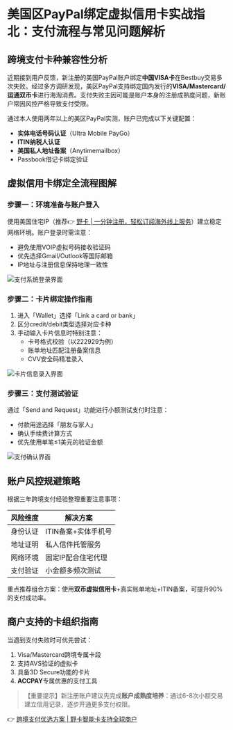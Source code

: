 # 美国区PayPal绑定虚拟信用卡实战指北：支付流程与常见问题解析

## 跨境支付卡种兼容性分析
近期接到用户反馈，新注册的美国PayPal账户绑定**中国VISA卡**在Bestbuy交易多次失败。经过多方调研发现，美区PayPal支持绑定国内发行的**VISA/Mastercard/运通双币卡**进行海淘消费。支付失败主因可能是账户本身的注册成熟度问题，新账户常因风控严格导致支付受限。

通过本人使用两年以上的美区PayPal实测，账户已完成以下关键配置：
- **实体电话号码认证**（Ultra Mobile PayGo）
- **ITIN纳税人认证**
- **美国私人地址备案**（Anytimemailbox）
- Passbook借记卡绑定验证

## 虚拟信用卡绑定全流程图解
### 步骤一：环境准备与账户登入
使用美国住宅IP（推荐👉 [野卡 | 一分钟注册，轻松订阅海外线上服务](https://bbtdd.com/yeka)）建立稳定网络环境。账户登录时需注意：
- 避免使用VOIP虚拟号码接收验证码
- 优先选择Gmail/Outlook等国际邮箱
- IP地址与注册信息保持地理一致性

![支付系统登录界面](https://bbtdd.com/wp-content/uploads/img/744599800531.webp)

### 步骤二：卡片绑定操作指南
1. 进入「Wallet」选择「Link a card or bank」
2. 区分credit/debit类型选择对应卡种
3. 手动输入卡片信息时特别注意：
   - 卡号格式校验（以222929为例）
   - 账单地址匹配注册备案信息
   - CVV安全码精准录入

![卡片信息录入界面](https://bbtdd.com/wp-content/uploads/img/190675071755.webp)

### 步骤三：支付测试验证
通过「Send and Request」功能进行小额测试支付时注意：
- 付款用途选择「朋友与家人」
- 确认手续费计算方式
- 优先使用单笔≤1美元的验证金额

![支付确认界面](https://bbtdd.com/wp-content/uploads/img/462402585079.webp)

## 账户风控规避策略
根据三年跨境支付经验整理重要注意事项：

| 风险维度 | 解决方案 |
|---------|----------|
| 身份认证 | ITIN备案+实体手机号 |
| 地址证明 | 私人信件托管服务 |
| 网络环境 | 固定IP配合住宅代理 |
| 支付验证 | 小金额多频次测试 |

重点推荐组合方案：使用**双币虚拟信用卡**+真实账单地址+ITIN备案，可提升90%的支付成功率。

## 商户支持的卡组织指南
当遇到支付失败时可优先尝试：
1. Visa/Mastercard跨境专属卡段
2. 支持AVS验证的虚拟卡
3. 具备3D Secure功能的卡片
4. **ACCPAY**专属优惠的支付工具

> 【重要提示】新注册账户建议先完成**账户成熟度培养**：通过6-8次小额交易建立信用记录，逐步开通更多支付权限。

👉 [跨境支付优选方案 | 野卡智能卡支持全球商户](https://bbtdd.com/yeka)